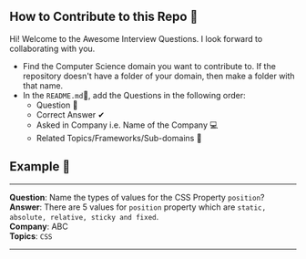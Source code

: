 ## How to Contribute to this Repo 📝

Hi! Welcome to the Awesome Interview Questions. I look forward to collaborating with you.

- Find the Computer Science domain you want to contribute to. If the repository doesn't have a folder of your domain, then make a folder with that name.
- In the `README.md`🧾, add the Questions in the following order:
  - Question 👔
  - Correct Answer ✔
  - Asked in Company i.e. Name of the Company 💻
  - Related Topics/Frameworks/Sub-domains 🎯

## Example 🤷‍

---

**Question**: Name the types of values for the CSS Property `position`?<br/>
**Answer**: There are 5 values for `position` property which are `static, absolute, relative, sticky and fixed`.<br/>
**Company**: ABC <br/>
**Topics**: `CSS`

---
